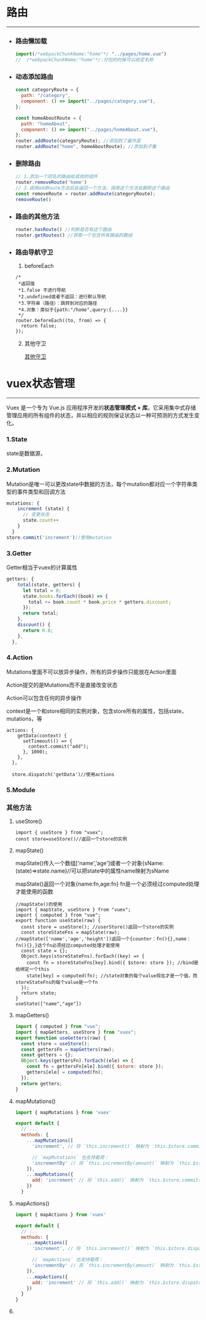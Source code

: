 # 路由

***



- ### 路由懒加载

  ``` js
  import(/*webpackChunkName:"home"*/ "../pages/home.vue")
  //  /*webpackChunkName:"home"*/:分包的时候可以给定名称
  ```

  

- ### 动态添加路由

   ```js
   const categoryRoute = {
     path: "/category",
     component: () => import("../pages/category.vue"),
   };
   
   const homeAboutRoute = {
     path: "homeAbout",
     component: () => import("../pages/homeAbout.vue"),
   };
   router.addRoute(categoryRoute); //添加到了最外层
   router.addRoute("home", homeAboutRoute); //添加到子集
   ```

  

- ### 删除路由

   ```js
   // 1.添加一个同名的路由给其他的组件
   router.removeRoute('home')
   // 3.调用addRoute方法后会返回一个方法，调用这个方法会删除这个路由
   const removeRoute = router.addRoute(categoryRoute);
   removeRoute()
   ```

+ ### 路由的其他方法

  ```js
  router.hasRoute() //判断是否有这个路由
  router.getRoutes() //获取一个包含所有路由的数组
  ```
  


+ ### 路由导航守卫

  1.  beforeEach 

  ```JS
  /*
   *返回值
   *1.false 不进行导航
   *2.undefined或者不返回：进行默认导航
   *3.字符串（路径）：跳转到对应的路径
   *4.对象：类似于{path:"/home",query:{....}}
   */
  router.beforeEach((to, from) => {
    return false;
  });
  ```

  2. 其他守卫

     [其他守卫](https://router.vuejs.org/zh/guide/advanced/navigation-guards.html)

     

  

# vuex状态管理

***

Vuex 是一个专为 Vue.js 应用程序开发的**状态管理模式 + 库**。它采用集中式存储管理应用的所有组件的状态，并以相应的规则保证状态以一种可预测的方式发生变化。

### 1.State

state是数据源，

### 2.Mutation

Mutation是唯一可以更改state中数据的方法，每个mutation都对应一个字符串类型的事件类型和回调方法

```js
mutations: {
    increment (state) {
      // 变更状态
      state.count++
    }
  }
store.commit('increment')//使用mutation
```

### 3.Getter

Getter相当于vuex的计算属性

```js
getters: {
    total(state, getters) {
      let total = 0;
      state.books.forEach((book) => {
        total += book.count * book.price * getters.discount;
      });
      return total;
    },
    discount() {
      return 0.8;
    },
  },
```



### 4.Action

Mutations里面不可以放异步操作，所有的异步操作只能放在Action里面

Action提交的是Mutations而不是直接改变状态

Action可以包含任何的异步操作

context是一个和store相同的实例对象，包含store所有的属性，包括state，mutations，等

```JS
actions: {
    getData(context) {
      setTimeout(() => {
        context.commit("add");
      }, 1000);
    },
  },
      
  store.dispatch('getData')//使用actions
```



### 5.Module

### 其他方法

1. useStore()

   ```JS
   import { useStore } from "vuex";
   const store=useStore()//返回一个store的实例
   ```

2. mapState()

   mapState()传入一个数组['name','age']或者一个对象{sName:(state)=>state.name}//可以把state中的属性name映射为sName

   mapState()返回一个对象{name:fn,age:fn}  fn是一个必须经过computed处理才能使用的函数

   ```JS
   //mapState()的使用
   import { mapState, useStore } from "vuex";
   import { computed } from "vue";
   export function useState(raw) {
     const store = useStore(); //userStore()返回一个store的实例
     const storeStateFns = mapState(raw); //mapState(['name','age','height'])返回一个{counter：fn(){},name：fn(){},}这个fn必须经过computed处理才能使用
     const state = {};
     Object.keys(storeStateFns).forEach((key) => {
       const fn = storeStateFns[key].bind({ $store: store }); //bind是给绑定一个this
       state[key] = computed(fn); //state对象的每个value现在才是一个值，而storeStateFns的每个value是一个fn
     });
     return state;
   }
   useState(["name","age"])
   ```

   

2. mapGetters()

   ```js
   import { computed } from "vue";
   import { mapGetters, useStore } from "vuex";
   export function useGetters(raw) {
     const store = useStore();
     const gettersFn = mapGetters(raw);
     const getters = {};
     Object.keys(gettersFn).forEach((ele) => {
       const fn = gettersFn[ele].bind({ $store: store });
       getters[ele] = computed(fn);
     });
     return getters;
   }
   
   ```
   
   
   
2. mapMutations()

   ```js
   import { mapMutations } from 'vuex'
   
   export default {
     // ...
     methods: {
       ...mapMutations([
         'increment', // 将 `this.increment()` 映射为 `this.$store.commit('increment')`
   
         // `mapMutations` 也支持载荷：
         'incrementBy' // 将 `this.incrementBy(amount)` 映射为 `this.$store.commit('incrementBy', amount)`
       ]),
       ...mapMutations({
         add: 'increment' // 将 `this.add()` 映射为 `this.$store.commit('increment')`
       })
     }
   ```
   
   
   
5. mapActions()

   ```js
   import { mapActions } from 'vuex'
   
   export default {
     // ...
     methods: {
       ...mapActions([
         'increment', // 将 `this.increment()` 映射为 `this.$store.dispatch('increment')`
   
         // `mapActions` 也支持载荷：
         'incrementBy' // 将 `this.incrementBy(amount)` 映射为 `this.$store.dispatch('incrementBy', amount)`
       ]),
       ...mapActions({
         add: 'increment' // 将 `this.add()` 映射为 `this.$store.dispatch('increment')`
       })
     }
   }
   ```

   

6. 

